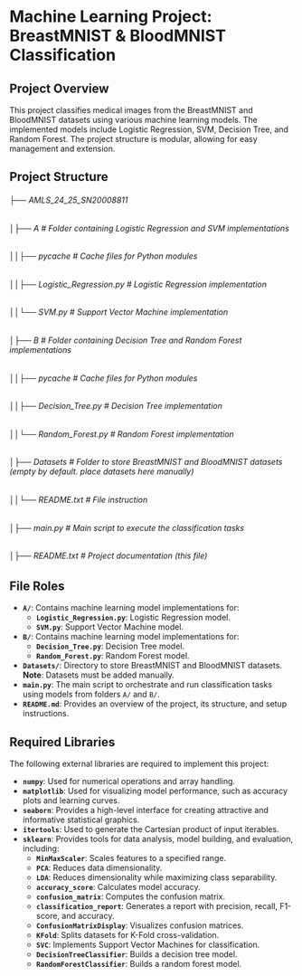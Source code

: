 # Machine Learning Project: BreastMNIST & BloodMNIST Classification

## Project Overview
This project classifies medical images from the BreastMNIST and BloodMNIST datasets using various machine learning models. The implemented models include Logistic Regression, SVM, Decision Tree, and Random Forest. The project structure is modular, allowing for easy management and extension.

## Project Structure
###### ├── AMLS_24_25_SN20008811
###### │├── A 							# Folder containing Logistic Regression and SVM implementations 
###### ││├── pycache 					# Cache files for Python modules 
###### ││├── Logistic_Regression.py 	# Logistic Regression implementation 
###### ││└── SVM.py 					# Support Vector Machine implementation 
###### │├── B 							# Folder containing Decision Tree and Random Forest implementations 
###### ││├── pycache 					# Cache files for Python modules 
###### ││├── Decision_Tree.py 			# Decision Tree implementation 
###### ││└── Random_Forest.py 		# Random Forest implementation 
###### │├── Datasets 					# Folder to store BreastMNIST and BloodMNIST datasets (empty by default. place datasets here manually)
###### ││└── README.txt				# File instruction
###### │├── main.py 					# Main script to execute the classification tasks 
###### │├── README.txt 				# Project documentation (this file)


## File Roles
- **`A/`**: Contains machine learning model implementations for:
  - **`Logistic_Regression.py`**: Logistic Regression model.
  - **`SVM.py`**: Support Vector Machine model.
- **`B/`**: Contains machine learning model implementations for:
  - **`Decision_Tree.py`**: Decision Tree model.
  - **`Random_Forest.py`**: Random Forest model.
- **`Datasets/`**: Directory to store BreastMNIST and BloodMNIST datasets. **Note**: Datasets must be added manually.
- **`main.py`**: The main script to orchestrate and run classification tasks using models from folders `A/` and `B/`.
- **`README.md`**: Provides an overview of the project, its structure, and setup instructions.

## Required Libraries
The following external libraries are required to implement this project:
- **`numpy`**: Used for numerical operations and array handling.
- **`matplotlib`**: Used for visualizing model performance, such as accuracy plots and learning curves.
- **`seaborn`**: Provides a high-level interface for creating attractive and informative statistical graphics.
- **`itertools`**: Used to generate the Cartesian product of input iterables.
- **`sklearn`**: Provides tools for data analysis, model building, and evaluation, including:
  - **`MinMaxScaler`**: Scales features to a specified range.
  - **`PCA`**: Reduces data dimensionality.
  - **`LDA`**: Reduces dimensionality while maximizing class separability.
  - **`accuracy_score`**: Calculates model accuracy.
  - **`confusion_matrix`**: Computes the confusion matrix.
  - **`classification_report`**: Generates a report with precision, recall, F1-score, and accuracy.
  - **`ConfusionMatrixDisplay`**: Visualizes confusion matrices.
  - **`KFold`**: Splits datasets for K-Fold cross-validation.
  - **`SVC`**: Implements Support Vector Machines for classification.
  - **`DecisionTreeClassifier`**: Builds a decision tree model.
  - **`RandomForestClassifier`**: Builds a random forest model.
